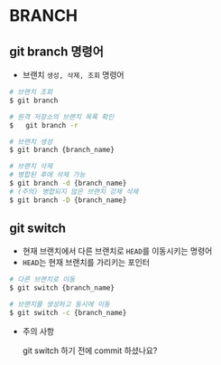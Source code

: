 # BRANCH



## git branch 명령어

* 브랜치 `생성, 삭제, 조회` 명령어

```bash
# 브랜치 조회
$ git branch

# 원격 저장소의 브랜치 목록 확인
$	git branch -r

# 브랜치 생성
$ git branch {branch_name}

# 브랜치 삭제
# 병합된 후에 삭제 가능
$ git branch -d {branch_name}
# (주의) 병합되지 않은 브랜치 강제 삭제
$ git branch -D {branch_name}
```



## git switch

* 현재 브랜치에서 다른 브랜치로 `HEAD`를 이동시키는 명령어
* `HEAD`는 현재 브랜치를 가리키는 포인터

```bash
# 다른 브랜치로 이동
$ git switch {branch_name}

# 브랜치를 생성하고 동시에 이동
$ git switch -c {branch_name}
```

* 주의 사항

  git switch 하기 전에 commit 하셨나요?